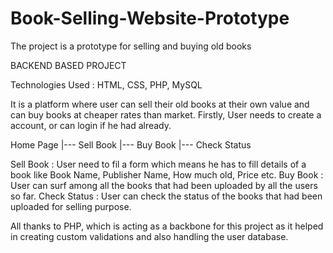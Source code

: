 # Book-Selling-Website-Prototype
The project is a prototype for selling and buying old books

BACKEND BASED PROJECT

Technologies Used : HTML, CSS, PHP, MySQL

It is a platform where user can sell their old books at their own value and can buy books at cheaper rates than market.
Firstly, User needs to create a account, or can login if he had already.

Home Page
  |--- Sell Book
  |--- Buy Book
  |--- Check Status
  
 Sell Book : User need to fil a form which means he has to fill details of a book like Book Name, Publisher Name, How much old, Price etc.
 Buy Book : User can surf among all the books that had been uploaded by all the users so far.
 Check Status : User can check the status of the books that had been uploaded for selling purpose.
 
 All thanks to PHP, which is acting as a backbone for this project as it helped in creating custom validations and also handling the
 user database.
 
 
